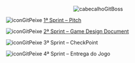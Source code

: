 <div align="center">

![cabecalhoGitBoss](https://github.com/user-attachments/assets/e10fc7bb-be71-488f-8518-4bd8aa0aebea)

</div>

![iconGitPeixe](https://github.com/user-attachments/assets/d94c79c6-7c20-4846-9308-d948225e865a) [1ª Sprint – Pitch](https://github.com/user-attachments/files/16562107/Sprint.01.-.2024.2.pdf)



![iconGitPeixe](https://github.com/user-attachments/assets/d94c79c6-7c20-4846-9308-d948225e865a) [2ª Sprint – Game Design Document](https://docs.google.com/document/d/1j4imPPgmDnALEL9uIWQlJ7oOBYEhLgiGjjSTjkrmLXE/edit)

![iconGitPeixe](https://github.com/user-attachments/assets/d94c79c6-7c20-4846-9308-d948225e865a) 3ª Sprint – CheckPoint

![iconGitPeixe](https://github.com/user-attachments/assets/d94c79c6-7c20-4846-9308-d948225e865a) 4ª Sprint – Entrega do Jogo
